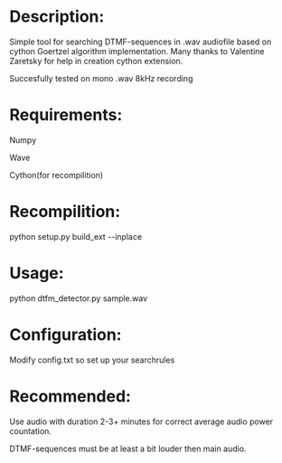 # Description:
Simple tool for searching DTMF-sequences in .wav audiofile based on cython Goertzel algorithm implementation.
Many thanks to Valentine Zaretsky for help in creation cython extension.

Succesfully tested on mono .wav 8kHz recording 

# Requirements:

Numpy

Wave

Cython(for recompilition)

# Recompilition: 

python setup.py build_ext --inplace

# Usage:

python dtfm_detector.py sample.wav

# Configuration:

Modify config.txt so set up your searchrules

# Recommended:
Use audio with duration 2-3+ minutes for correct average audio power countation.

DTMF-sequences must be at least a bit louder then main audio. 

